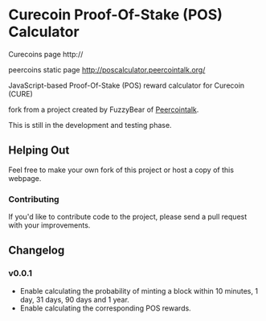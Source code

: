Curecoin Proof-Of-Stake (POS) Calculator
===

Curecoins page
http://

peercoins static page 
http://poscalculator.peercointalk.org/

JavaScript-based Proof-Of-Stake (POS) reward calculator for Curecoin (CURE)

fork from a project created by FuzzyBear of [Peercointalk](http://peercointalk.org/).

This is still in the development and testing phase.

## Helping Out

Feel free to make your own fork of this project or host a copy of this webpage. 

### Contributing

If you'd like to contribute code to the project, please send a pull request with your improvements.

## Changelog

### v0.0.1

* Enable calculating the probability of minting a block within 10 minutes, 1 day, 31 days, 90 days and 1 year.
* Enable calculating the corresponding POS rewards.
